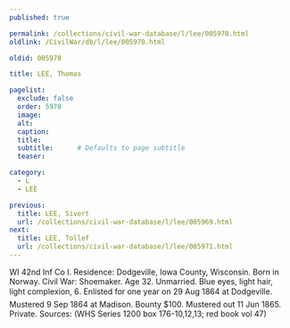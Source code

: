 ```yaml
---
published: true

permalink: /collections/civil-war-database/l/lee/005970.html
oldlink: /CivilWar/db/l/lee/005970.html

oldid: 005970

title: LEE, Thomas

pagelist:
  exclude: false
  order: 5970
  image: 
  alt:
  caption:
  title:
  subtitle:      # Defaults to page subtitle
  teaser:

category: 
  - L 
  - LEE

previous:
  title: LEE, Sivert
  url: /collections/civil-war-database/l/lee/005969.html  
next:
  title: LEE, Tollef
  url: /collections/civil-war-database/l/lee/005971.html   
---
```

WI 42nd Inf Co I. Residence: Dodgeville, Iowa County, Wisconsin. Born in Norway. Civil War: Shoemaker. Age 32. Unmarried. Blue eyes, light hair, light complexion, 6&#146;. Enlisted for one year on 29 Aug 1864 at Dodgeville. Mustered 9 Sep 1864 at Madison. Bounty $100. Mustered out 11 Jun 1865. Private. Sources: (WHS Series 1200 box 176-10,12,13; red book vol 47)